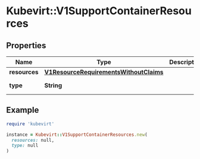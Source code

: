 # Kubevirt::V1SupportContainerResources

## Properties

| Name | Type | Description | Notes |
| ---- | ---- | ----------- | ----- |
| **resources** | [**V1ResourceRequirementsWithoutClaims**](V1ResourceRequirementsWithoutClaims.md) |  |  |
| **type** | **String** |  | [default to &#39;&#39;] |

## Example

```ruby
require 'kubevirt'

instance = Kubevirt::V1SupportContainerResources.new(
  resources: null,
  type: null
)
```

